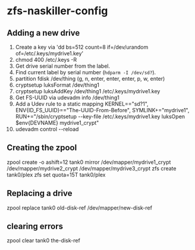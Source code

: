 # zfs-naskiller-config

## Adding a new drive

1. Create a key via 'dd bs=512 count=8 if=/dev/urandom of=/etc/.keys/mydrive1.key'
2. chmod 400 /etc/.keys -R
3. Get drive serial number from the label.
4. Find current label by serial number (`hdparm -I /dev/sd?`).
5. partition
   fdisk /dev/thing
   (g, n, enter, enter, enter, p, w, enter)
6. cryptsetup luksFormat /dev/thing1
7. cryptsetup luksAddKey /dev/thing1 /etc/.keys/mydrive1.key
8. Get FS-UUID via udevadm info /dev/thing1
9. Add a Udev rule to a static mapping
   KERNEL=="sd?1", ENV{ID_FS_UUID}=="The-UUID-From-Before", SYMLINK+="mydrive1", RUN+="/sbin/cryptsetup --key-file /etc/.keys/mydrive1.key luksOpen $env{DEVNAME} mydrive1_crypt"
10. udevadm control --reload


## Creating the zpool

zpool create -o ashift=12 tank0 mirror /dev/mapper/mydrive1_crypt /dev/mapper/mydrive2_crypt /dev/mapper/mydrive3_crypt
zfs create tank0/plex
zfs set quota=15T tank0/plex


## Replacing a drive

zpool replace tank0 old-disk-ref /dev/mapper/new-disk-ref


## clearing errors

zpool clear tank0 the-disk-ref
